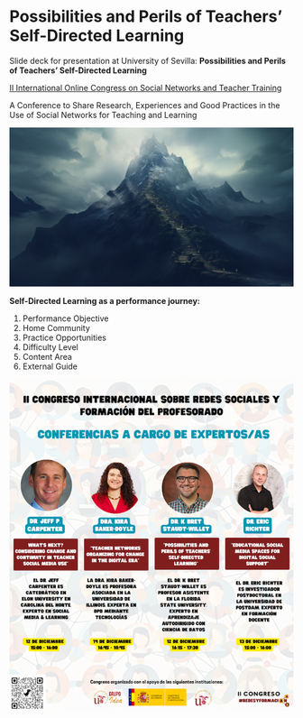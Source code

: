 # Possibilities and Perils of Teachers’ Self-Directed Learning

Slide deck for presentation at University of Sevilla: **Possibilities and Perils of Teachers’ Self-Directed Learning**
 
 [II International Online Congress on Social Networks and Teacher Training](https://redesyformacion.com/)

A Conference to Share Research, Experiences and Good Practices in the Use of Social Networks for Teaching and Learning

![](img/SDL.png)

**Self-Directed Learning as a performance journey:**

1. Performance Objective
2. Home Community
3. Practice Opportunities
4. Difficulty Level
5. Content Area
6. External Guide

![](img/redesyformacion.png)
